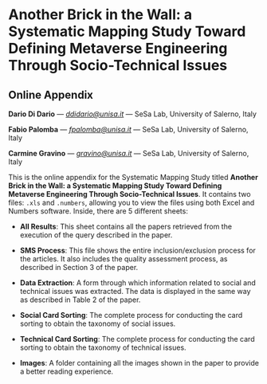 # Another Brick in the Wall: a Systematic Mapping Study Toward Defining Metaverse Engineering Through Socio-Technical Issues
## Online Appendix

**Dario Di Dario** — *ddidario@unisa.it* — SeSa Lab, University of Salerno, Italy

**Fabio Palomba** — *fpalomba@unisa.it* — SeSa Lab, University of Salerno, Italy

**Carmine Gravino** — *gravino@unisa.it* — SeSa Lab, University of Salerno, Italy

This is the online appendix for the Systematic Mapping Study titled **Another Brick in the Wall: a Systematic Mapping Study Toward Defining Metaverse Engineering Through Socio-Technical Issues**.
It contains two files: `.xls` and `.numbers`, allowing you to view the files using both Excel and Numbers software. Inside, there are 5 different sheets:

- **All Results**: This sheet contains all the papers retrieved from the execution of the query described in the paper.

- **SMS Process**: This file shows the entire inclusion/exclusion process for the articles. It also includes the quality assessment process, as described in Section 3 of the paper.

- **Data Extraction**: A form through which information related to social and technical issues was extracted. The data is displayed in the same way as described in Table 2 of the paper.

- **Social Card Sorting**: The complete process for conducting the card sorting to obtain the taxonomy of social issues.

- **Technical Card Sorting**: The complete process for conducting the card sorting to obtain the taxonomy of technical issues.

- **Images**: A folder containing all the images shown in the paper to provide a better reading experience.
